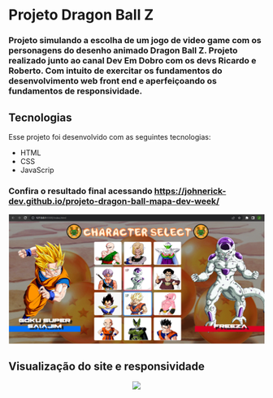 # Projeto Dragon Ball Z

### Projeto simulando a escolha de um jogo de video game com os personagens do desenho animado Dragon Ball Z. Projeto realizado junto ao canal Dev Em Dobro com os devs Ricardo e Roberto. Com intuito de exercitar os fundamentos do desenvolvimento web front end e aperfeiçoando os fundamentos de responsividade.

## Tecnologias

<p>Esse projeto foi desenvolvido com as seguintes tecnologias:

- HTML
- CSS
- JavaScrip
</p>

### Confira o resultado final acessando https://johnerick-dev.github.io/projeto-dragon-ball-mapa-dev-week/

![Imagem do site](./src/imagens/capa.png)


## Visualização do site e responsividade

<p align="center">
    <img width="650" heidht="auto" src="./src/imagens/site.gif">
</p>


